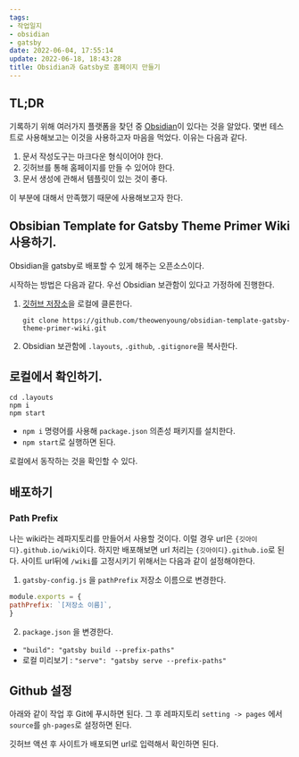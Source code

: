 ```yaml
---
tags:
- 작업일지
- obsidian
- gatsby
date: 2022-06-04, 17:55:14
update: 2022-06-18, 18:43:28
title: Obsidian과 Gatsby로 홈페이지 만들기
---
```

## TL;DR
기록하기 위해 여러가지 플랫폼을 찾던 중 [Obsidian](https://obsidian.md/)이 있다는 것을 알았다. 몇번 테스트로 사용해보고는 이것을 사용하고자 마음을 먹었다. 이유는 다음과 같다.  

1. 문서 작성도구는 마크다운 형식이어야 한다.
2. 깃허브를 통해 홈페이지를 만들 수 있어야 한다.
3. 문서 생성에 관해서 템플릿이 있는 것이 좋다.

이 부분에 대해서 만족했기 때문에 사용해보고자 한다.

## Obsibian Template for Gatsby Theme Primer Wiki 사용하기.

Obsidian을 gatsby로 배포할 수 있게 해주는 오픈소스이다.

시작하는 방법은 다음과 같다. 우선 Obsidian 보관함이 있다고 가정하에 진행한다.

1. [깃허브 저장소](https://github.com/theowenyoung/obsidian-template-gatsby-theme-primer-wiki)을 로컬에 클론한다.
	```shell
	git clone https://github.com/theowenyoung/obsidian-template-gatsby-theme-primer-wiki.git
	```
2. Obsidian 보관함에 `.layouts`, `.github`, `.gitignore`을 복사한다.

## 로컬에서 확인하기.

```shell
cd .layouts
npm i
npm start
```
- `npm i` 명령어를 사용해 `package.json` 의존성 패키지를 설치한다.
- `npm start`로 실행하면 된다.

로컬에서 동작하는 것을 확인할 수 있다.

## 배포하기
### Path Prefix
나는 wiki라는 레파지토리를 만들어서 사용할 것이다. 이럴 경우 url은 `{깃아이디}.github.io/wiki`이다. 하지만 배포해보면 url 처리는 `{깃아이디}.github.io`로 된다. 사이트 url뒤에 `/wiki`를 고정시키기 위해서는 다음과 같이 설정해야한다.
1. `gatsby-config.js` 을 `pathPrefix` 저장소 이름으로 변경한다.
```js
module.exports = {
pathPrefix: `[저장소 이름]`,
}
```
2. `package.json` 을 변경한다.
- `"build": "gatsby build --prefix-paths"`
- 로컬 미리보기 : `"serve": "gatsby serve --prefix-paths"`

## Github 설정
아래와 같이 작업 후 Git에 푸시하면 된다. 그 후 레파지토리 `setting -> pages` 에서 `source`를 `gh-pages`로 설정하면 된다.

깃허브 액션 후 사이트가 배포되면 url로 입력해서 확인하면 된다.